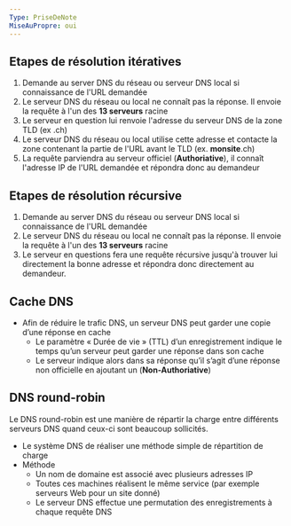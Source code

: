 ```yaml
---
Type: PriseDeNote
MiseAuPropre: oui
---
```


## Etapes de résolution itératives
1. Demande au server DNS du réseau ou serveur DNS local si connaissance de l'URL demandée
2. Le serveur DNS du réseau ou local ne connaît pas la réponse. Il envoie la requête à l'un des **13 serveurs** racine
3. Le serveur en question lui renvoie l'adresse du serveur DNS de la zone TLD (ex .ch)
4. Le serveur DNS du réseau ou local utilise cette adresse et contacte la zone contenant la partie de l'URL avant le TLD (ex. **monsite**.ch)
5. La requête parviendra au serveur officiel (**Authoriative**), il connaît l'adresse IP de l'URL demandée et répondra donc au demandeur

## Etapes de résolution récursive
1. Demande au server DNS du réseau ou serveur DNS local si connaissance de l'URL demandée
2. Le serveur DNS du réseau ou local ne connaît pas la réponse. Il envoie la requête à l'un des **13 serveurs** racine
3. Le serveur en questions fera une requête récursive jusqu'à trouver lui directement la bonne adresse et répondra donc directement au demandeur.

## Cache DNS
- Afin de réduire le trafic DNS, un serveur DNS peut garder une copie d’une réponse en cache 
	- Le paramètre « Durée de vie » (TTL) d’un enregistrement indique le temps qu’un serveur peut garder une réponse dans son cache
	- Le serveur indique alors dans sa réponse qu’il s’agit d’une réponse non officielle en ajoutant un (**Non-Authoriative**)

## DNS round-robin
Le DNS round-robin est une manière de répartir la charge entre différents serveurs DNS quand ceux-ci sont beaucoup sollicités.
- Le système DNS de réaliser une méthode simple de répartition de charge 
- Méthode 
	- Un nom de domaine est associé avec plusieurs adresses IP 
	- Toutes ces machines réalisent le même service (par exemple serveurs Web pour un site donné) 
	- Le serveur DNS effectue une permutation des enregistrements à chaque requête DNS

